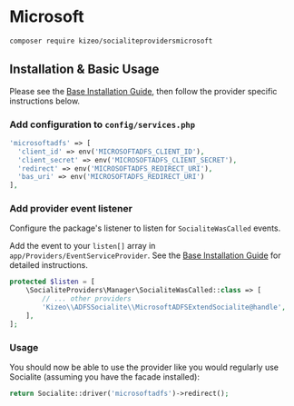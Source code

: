 # Microsoft

```bash
composer require kizeo/socialiteprovidersmicrosoft
```

## Installation & Basic Usage

Please see the [Base Installation Guide](https://socialiteproviders.com/usage/), then follow the provider specific instructions below.

### Add configuration to `config/services.php`

```php
'microsoftadfs' => [    
  'client_id' => env('MICROSOFTADFS_CLIENT_ID'),  
  'client_secret' => env('MICROSOFTADFS_CLIENT_SECRET'),  
  'redirect' => env('MICROSOFTADFS_REDIRECT_URI'), 
  'bas_uri' => env('MICROSOFTADFS_REDIRECT_URI') 
],
```

### Add provider event listener

Configure the package's listener to listen for `SocialiteWasCalled` events.

Add the event to your `listen[]` array in `app/Providers/EventServiceProvider`. See the [Base Installation Guide](https://socialiteproviders.com/usage/) for detailed instructions.

```php
protected $listen = [
    \SocialiteProviders\Manager\SocialiteWasCalled::class => [
        // ... other providers
        'Kizeo\\ADFSSocialite\\MicrosoftADFSExtendSocialite@handle',
    ],
];
```

### Usage

You should now be able to use the provider like you would regularly use Socialite (assuming you have the facade installed):

```php
return Socialite::driver('microsoftadfs')->redirect();
```
